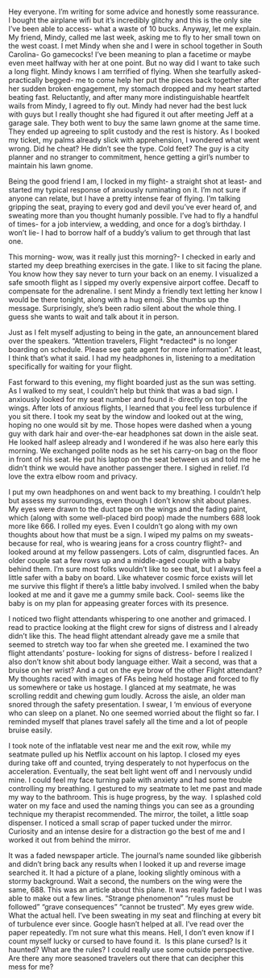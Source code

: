 Hey everyone. I’m writing for some advice and honestly some reassurance. I bought the airplane wifi but it’s incredibly glitchy and this is the only site I’ve been able to access- what a waste of 10 bucks. Anyway, let me explain. My friend, Mindy, called me last week, asking me to fly to her small town on the west coast. I met Mindy when she and I were in school together in South Carolina- Go gamecocks! I’ve been meaning to plan a facetime or maybe even meet halfway with her at one point. But no way did I want to take such a long flight. Mindy knows I am terrified of flying. When she tearfully asked- practically begged- me to come help her put the pieces back together after her sudden broken engagement, my stomach dropped and my heart started beating fast. Reluctantly, and after many more indistinguishable heartfelt wails from Mindy, I agreed to fly out. Mindy had never had the best luck with guys but I really thought she had figured it out after meeting Jeff at a garage sale. They both went to buy the same lawn gnome at the same time. They ended up agreeing to split custody and the rest is history. As I booked my ticket, my palms already slick with apprehension, I wondered what went wrong. Did he cheat? He didn’t see the type. Cold feet? The guy is a city planner and no stranger to commitment, hence getting a girl’s number to maintain his lawn gnome.

Being the good friend I am, I locked in my flight- a straight shot at least- and started my typical response of anxiously ruminating on it. I’m not sure if anyone can relate, but I have a pretty intense fear of flying. I’m talking gripping the seat, praying to every god and devil you’ve ever heard of, and sweating more than you thought humanly possible. I’ve had to fly a handful of times- for a job interview, a wedding, and once for a dog’s birthday. I won’t lie- I had to borrow half of a buddy’s valium to get through that last one.

This morning- wow, was it really just this morning?- I checked in early and started my deep breathing exercises in the gate. I like to sit facing the plane. You know how they say never to turn your back on an enemy. I visualized a safe smooth flight as I sipped my overly expensive airport coffee. Decaff to compensate for the adrenaline. I sent Mindy a friendly text letting her know I would be there tonight, along with a hug emoji. She thumbs up the message. Surprisingly, she’s been radio silent about the whole thing. I guess she wants to wait and talk about it in person.

Just as I felt myself adjusting to being in the gate, an announcement blared over the speakers. “Attention travelers, Flight \*redacted\* is no longer boarding on schedule. Please see gate agent for more information”. At least, I think that’s what it said. I had my headphones in, listening to a meditation specifically for waiting for your flight.

Fast forward to this evening, my flight boarded just as the sun was setting. As I walked to my seat, I couldn’t help but think that was a bad sign. I anxiously looked for my seat number and found it- directly on top of the wings. After lots of anxious flights, I learned that you feel less turbulence if you sit there. I took my seat by the window and looked out at the wing, hoping no one would sit by me. Those hopes were dashed when a young guy with dark hair and over-the-ear headphones sat down in the aisle seat. He looked half asleep already and I wondered if he was also here early this morning. We exchanged polite nods as he set his carry-on bag on the floor in front of his seat. He put his laptop on the seat between us and told me he didn’t think we would have another passenger there. I sighed in relief. I’d love the extra elbow room and privacy.

I put my own headphones on and went back to my breathing. I couldn’t help but assess my surroundings, even though I don’t know shit about planes. My eyes were drawn to the duct tape on the wings and the fading paint, which (along with some well-placed bird poop) made the numbers 688 look more like 666. I rolled my eyes. Even I couldn’t go along with my own thoughts about how that must be a sign. I wiped my palms on my sweats- because for real, who is wearing jeans for a cross country flight?- and looked around at my fellow passengers. Lots of calm, disgruntled faces. An older couple sat a few rows up and a middle-aged couple with a baby behind them. I’m sure most folks wouldn’t like to see that, but I always feel a little safer with a baby on board. Like whatever cosmic force exists will let me survive this flight if there’s a little baby involved. I smiled when the baby looked at me and it gave me a gummy smile back. Cool- seems like the baby is on my plan for appeasing greater forces with its presence.

I noticed two flight attendants whispering to one another and grimaced. I read to practice looking at the flight crew for signs of distress and I already didn’t like this. The head flight attendant already gave me a smile that seemed to stretch way too far when she greeted me. I examined the two flight attendants’ posture- looking for signs of distress- before I realized I also don’t know shit about body language either. Wait a second, was that a bruise on her wrist? And a cut on the eye brow of the other Flight attendant? My thoughts raced with images of FAs being held hostage and forced to fly us somewhere or take us hostage. I glanced at my seatmate, he was scrolling reddit and chewing gum loudly. Across the aisle, an older man snored through the safety presentation. I swear, I ‘m envious of everyone who can sleep on a planet. No one seemed worried about the flight so far. I reminded myself that planes travel safely all the time and a lot of people bruise easily.

I took note of the inflatable vest near me and the exit row, while my seatmate pulled up his Netflix account on his laptop. I closed my eyes during take off and counted, trying desperately to not hyperfocus on the acceleration. Eventually, the seat belt light went off and I nervously undid mine. I could feel my face turning pale with anxiety and had some trouble controlling my breathing. I gestured to my seatmate to let me past and made my way to the bathroom. This is huge progress, by the way.  I splashed cold water on my face and used the naming things you can see as a grounding technique my therapist recommended. The mirror, the toilet, a little soap dispenser. I noticed a small scrap of paper tucked under the mirror. Curiosity and an intense desire for a distraction go the best of me and I worked it out from behind the mirror.

It was a faded newspaper article. The journal’s name sounded like gibberish and didn’t bring back any results when I looked it up and reverse image searched it. It had a picture of a plane, looking slightly ominous with a stormy background. Wait a second, the numbers on the wing were the same, 688. This was an article about this plane. It was really faded but I was able to make out a few lines. “Strange phenomenon” “rules must be followed” “grave consequences” “cannot be trusted”. My eyes grew wide. What the actual hell. I’ve been sweating in my seat and flinching at every bit of turbulence ever since. Google hasn’t helped at all. I’ve read over the paper repeatedly. I’m not sure what this means. Hell, I don’t even know if I count myself lucky or cursed to have found it.  Is this plane cursed? Is it haunted? What are the rules? I could really use some outside perspective. Are there any more seasoned travelers out there that can decipher this mess for me?